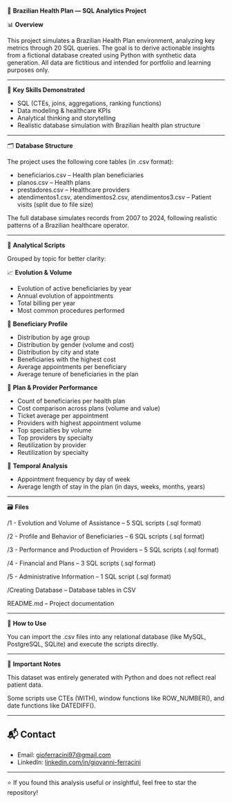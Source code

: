 🏥 **Brazilian Health Plan — SQL Analytics Project**

📊 **Overview**

This project simulates a Brazilian Health Plan environment, analyzing key metrics through 20 SQL queries. The goal is to derive actionable insights from a fictional database created using Python with synthetic data generation.
All data are fictitious and intended for portfolio and learning purposes only.

---

🧠 **Key Skills Demonstrated**

* SQL (CTEs, joins, aggregations, ranking functions)
* Data modeling & healthcare KPIs
* Analytical thinking and storytelling
* Realistic database simulation with Brazilian health plan structure

---

🗂️ **Database Structure**

The project uses the following core tables (in .csv format):

* beneficiarios.csv – Health plan beneficiaries
* planos.csv – Health plans
* prestadores.csv – Healthcare providers
* atendimentos1.csv, atendimentos2.csv, atendimentos3.csv – Patient visits (split due to file size)

The full database simulates records from 2007 to 2024, following realistic patterns of a Brazilian healthcare operator.

---

📌 **Analytical Scripts**

Grouped by topic for better clarity:

📈 **Evolution & Volume**

* Evolution of active beneficiaries by year
* Annual evolution of appointments
* Total billing per year
* Most common procedures performed

👥 **Beneficiary Profile**

* Distribution by age group
* Distribution by gender (volume and cost)
* Distribution by city and state
* Beneficiaries with the highest cost
* Average appointments per beneficiary
* Average tenure of beneficiaries in the plan

💼 **Plan & Provider Performance**

* Count of beneficiaries per health plan
* Cost comparison across plans (volume and value)
* Ticket average per appointment
* Providers with highest appointment volume
* Top specialties by volume
* Top providers by specialty
* Reutilization by provider
* Reutilization by specialty

📆 **Temporal Analysis**

* Appointment frequency by day of week
* Average length of stay in the plan (in days, weeks, months, years)

---

🗃️ **Files**

/1 - Evolution and Volume of Assistance – 5 SQL scripts (.sql format)

/2 - Profile and Behavior of Beneficiaries – 6 SQL scripts (.sql format)

/3 - Performance and Production of Providers – 5 SQL scripts (.sql format)

/4 - Financial and Plans – 3 SQL scripts (.sql format)

/5 - Administrative Information – 1 SQL script (.sql format)

/Creating Database – Database tables in CSV

README.md – Project documentation

---

🚀 **How to Use**

You can import the .csv files into any relational database (like MySQL, PostgreSQL, SQLite) and execute the scripts directly.

---

📌 **Important Notes**

This dataset was entirely generated with Python and does not reflect real patient data.

Some scripts use CTEs (WITH), window functions like ROW_NUMBER(), and date functions like DATEDIFF().

---

## 📬 Contact

- Email: gioferracini97@gmail.com
- LinkedIn: [linkedin.com/in/giovanni-ferracini](https://www.linkedin.com/in/giovanni-ferracini/)

---

⭐ If you found this analysis useful or insightful, feel free to star the repository!
